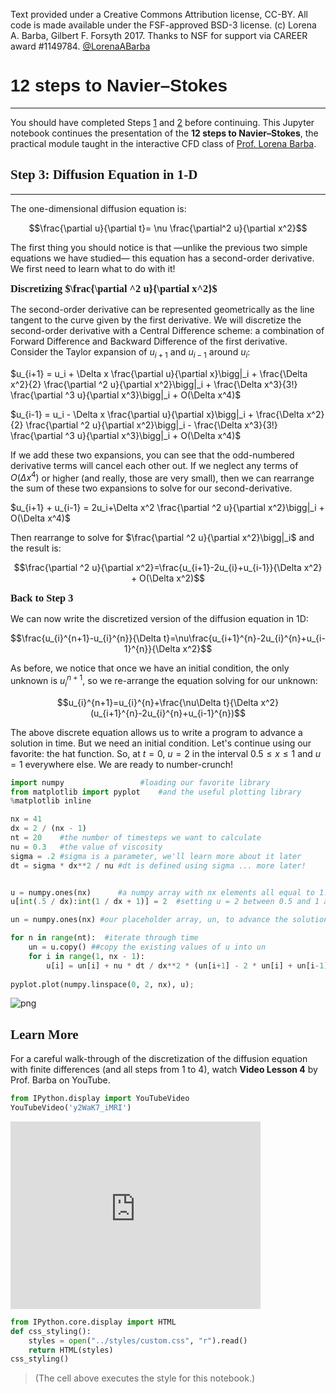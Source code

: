 Text provided under a Creative Commons Attribution license, CC-BY.  All code is made available under the FSF-approved BSD-3 license.  (c) Lorena A. Barba, Gilbert F. Forsyth 2017. Thanks to NSF for support via CAREER award #1149784.
[@LorenaABarba](https://twitter.com/LorenaABarba)

12 steps to Navier–Stokes
======
***

You should have completed Steps [1](./01_Step_1.ipynb) and [2](./02_Step_2.ipynb) before continuing. This Jupyter notebook continues the presentation of the **12 steps to Navier–Stokes**, the practical module taught in the interactive CFD class of [Prof. Lorena Barba](http://lorenabarba.com). 

Step 3: Diffusion Equation in 1-D
-----
***

The one-dimensional diffusion equation is:

$$\frac{\partial u}{\partial t}= \nu \frac{\partial^2 u}{\partial x^2}$$

The first thing you should notice is that —unlike the previous two simple equations we have studied— this equation has a second-order derivative. We first need to learn what to do with it!

### Discretizing $\frac{\partial ^2 u}{\partial x^2}$

The second-order derivative can be represented geometrically as the line tangent to the curve given by the first derivative.  We will discretize the second-order derivative with a Central Difference scheme: a combination of Forward Difference and Backward Difference of the first derivative.  Consider the Taylor expansion of $u_{i+1}$ and $u_{i-1}$ around $u_i$:

$u_{i+1} = u_i + \Delta x \frac{\partial u}{\partial x}\bigg|_i + \frac{\Delta x^2}{2} \frac{\partial ^2 u}{\partial x^2}\bigg|_i + \frac{\Delta x^3}{3!} \frac{\partial ^3 u}{\partial x^3}\bigg|_i + O(\Delta x^4)$

$u_{i-1} = u_i - \Delta x \frac{\partial u}{\partial x}\bigg|_i + \frac{\Delta x^2}{2} \frac{\partial ^2 u}{\partial x^2}\bigg|_i - \frac{\Delta x^3}{3!} \frac{\partial ^3 u}{\partial x^3}\bigg|_i + O(\Delta x^4)$

If we add these two expansions, you can see that the odd-numbered derivative terms will cancel each other out.  If we neglect any terms of $O(\Delta x^4)$ or higher (and really, those are very small), then we can rearrange the sum of these two expansions to solve for our second-derivative.  


$u_{i+1} + u_{i-1} = 2u_i+\Delta x^2 \frac{\partial ^2 u}{\partial x^2}\bigg|_i + O(\Delta x^4)$

Then rearrange to solve for $\frac{\partial ^2 u}{\partial x^2}\bigg|_i$ and the result is:

$$\frac{\partial ^2 u}{\partial x^2}=\frac{u_{i+1}-2u_{i}+u_{i-1}}{\Delta x^2} + O(\Delta x^2)$$


### Back to Step 3

We can now write the discretized version of the diffusion equation in 1D:

$$\frac{u_{i}^{n+1}-u_{i}^{n}}{\Delta t}=\nu\frac{u_{i+1}^{n}-2u_{i}^{n}+u_{i-1}^{n}}{\Delta x^2}$$

As before, we notice that once we have an initial condition, the only unknown is $u_{i}^{n+1}$, so we re-arrange the equation solving for our unknown:

$$u_{i}^{n+1}=u_{i}^{n}+\frac{\nu\Delta t}{\Delta x^2}(u_{i+1}^{n}-2u_{i}^{n}+u_{i-1}^{n})$$

The above discrete equation allows us to write a program to advance a solution in time. But we need an initial condition. Let's continue using our favorite: the hat function. So, at $t=0$, $u=2$ in the interval $0.5\le x\le 1$ and $u=1$ everywhere else. We are ready to number-crunch!


```python
import numpy                 #loading our favorite library
from matplotlib import pyplot    #and the useful plotting library
%matplotlib inline

nx = 41
dx = 2 / (nx - 1)
nt = 20    #the number of timesteps we want to calculate
nu = 0.3   #the value of viscosity
sigma = .2 #sigma is a parameter, we'll learn more about it later
dt = sigma * dx**2 / nu #dt is defined using sigma ... more later!


u = numpy.ones(nx)      #a numpy array with nx elements all equal to 1.
u[int(.5 / dx):int(1 / dx + 1)] = 2  #setting u = 2 between 0.5 and 1 as per our I.C.s

un = numpy.ones(nx) #our placeholder array, un, to advance the solution in time

for n in range(nt):  #iterate through time
    un = u.copy() ##copy the existing values of u into un
    for i in range(1, nx - 1):
        u[i] = un[i] + nu * dt / dx**2 * (un[i+1] - 2 * un[i] + un[i-1])
        
pyplot.plot(numpy.linspace(0, 2, nx), u);
```


    
![png](output_11_0.png)
    


## Learn More

For a careful walk-through of the discretization of the diffusion equation with finite differences (and all steps from 1 to 4), watch **Video Lesson 4** by Prof. Barba on YouTube.


```python
from IPython.display import YouTubeVideo
YouTubeVideo('y2WaK7_iMRI')
```





<iframe
    width="400"
    height="300"
    src="https://www.youtube.com/embed/y2WaK7_iMRI"
    frameborder="0"
    allowfullscreen
></iframe>





```python
from IPython.core.display import HTML
def css_styling():
    styles = open("../styles/custom.css", "r").read()
    return HTML(styles)
css_styling()
```




<link href='http://fonts.googleapis.com/css?family=Fenix' rel='stylesheet' type='text/css'>
<link href='http://fonts.googleapis.com/css?family=Alegreya+Sans:100,300,400,500,700,800,900,100italic,300italic,400italic,500italic,700italic,800italic,900italic' rel='stylesheet' type='text/css'>
<link href='http://fonts.googleapis.com/css?family=Source+Code+Pro:300,400' rel='stylesheet' type='text/css'>
<style>
    @font-face {
        font-family: "Computer Modern";
        src: url('http://mirrors.ctan.org/fonts/cm-unicode/fonts/otf/cmunss.otf');
    }
    div.cell{
        width:800px;
        margin-left:16% !important;
        margin-right:auto;
    }
    h1 {
        font-family: 'Alegreya Sans', sans-serif;
    }
    h2 {
        font-family: 'Fenix', serif;
    }
    h3{
		font-family: 'Fenix', serif;
        margin-top:12px;
        margin-bottom: 3px;
       }
	h4{
		font-family: 'Fenix', serif;
       }
    h5 {
        font-family: 'Alegreya Sans', sans-serif;
    }	   
    div.text_cell_render{
        font-family: 'Alegreya Sans',Computer Modern, "Helvetica Neue", Arial, Helvetica, Geneva, sans-serif;
        line-height: 135%;
        font-size: 120%;
        width:600px;
        margin-left:auto;
        margin-right:auto;
    }
    .CodeMirror{
            font-family: "Source Code Pro";
			font-size: 90%;
    }
/*    .prompt{
        display: None;
    }*/
    .text_cell_render h1 {
        font-weight: 200;
        font-size: 50pt;
		line-height: 100%;
        color:#CD2305;
        margin-bottom: 0.5em;
        margin-top: 0.5em;
        display: block;
    }	
    .text_cell_render h5 {
        font-weight: 300;
        font-size: 16pt;
        color: #CD2305;
        font-style: italic;
        margin-bottom: .5em;
        margin-top: 0.5em;
        display: block;
    }

    .warning{
        color: rgb( 240, 20, 20 )
        }  
</style>
<script>
    MathJax.Hub.Config({
                        TeX: {
                           extensions: ["AMSmath.js"]
                           },
                tex2jax: {
                    inlineMath: [ ['$','$'], ["\\(","\\)"] ],
                    displayMath: [ ['$$','$$'], ["\\[","\\]"] ]
                },
                displayAlign: 'center', // Change this to 'center' to center equations.
                "HTML-CSS": {
                    styles: {'.MathJax_Display': {"margin": 4}}
                }
        });
</script>




> (The cell above executes the style for this notebook.)
